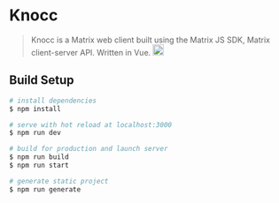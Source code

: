 # Knocc

> Knocc is a Matrix web client built using the Matrix JS SDK, Matrix client-server API.  Written in Vue. <a href="https://vuejs.org" target="_blank" rel="noopener noreferrer"><img width="20" src="https://vuejs.org/images/logo.png" alt="Vue logo"></a>

## Build Setup

``` bash
# install dependencies
$ npm install

# serve with hot reload at localhost:3000
$ npm run dev

# build for production and launch server
$ npm run build
$ npm run start

# generate static project
$ npm run generate
```
